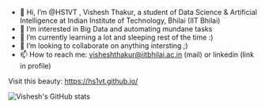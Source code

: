 - 👋 Hi, I’m @HS1VT , Vishesh Thakur, a student of Data Science & Artificial Intelligence at Indian Institute of Technology, Bhilai (IIT Bhilai)
- 👀 I’m interested in Big Data and automating mundane tasks
- 🌱 I’m currently learning a lot and sleeping rest of the time :)
- 💞️ I’m looking to collaborate on anything intersting ;)
- 📫 How to reach me: visheshthakur@iitbhilai.ac.in (mail) or linkedin (link in profile)

Visit this beauty: https://hs1vt.github.io/

![Vishesh's GitHub stats](https://github-readme-stats.vercel.app/api?username=HS1VT)

<!---
HS1VT/HS1VT is a ✨ special ✨ repository because its `README.md` (this file) appears on your GitHub profile.
You can click the Preview link to take a look at your changes.
--->
